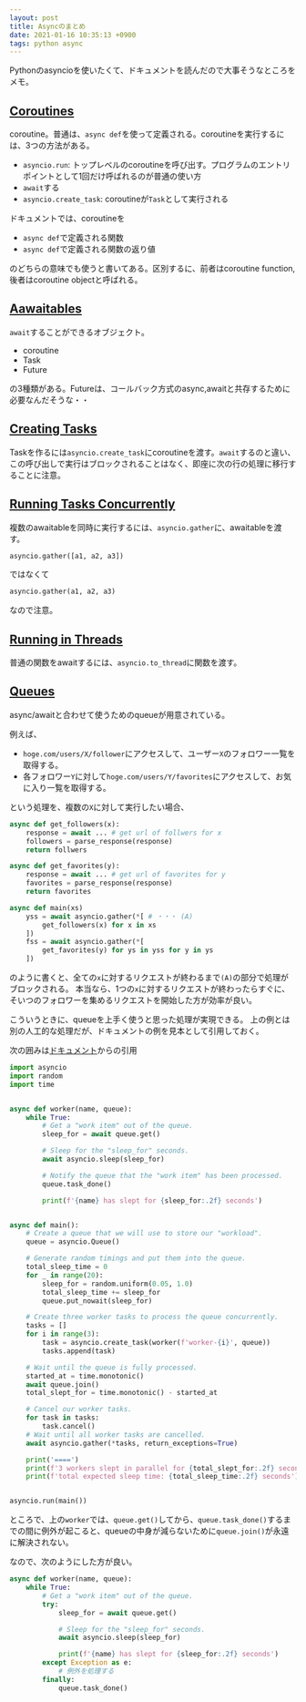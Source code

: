 ```yaml
---
layout: post
title: Asyncのまとめ
date: 2021-01-16 10:35:13 +0900
tags: python async
---
```


Pythonのasyncioを使いたくて、ドキュメントを読んだので大事そうなところをメモ。

## [Coroutines](https://docs.python.org/3/library/asyncio-task.html#coroutines)

coroutine。普通は、`async def`を使って定義される。coroutineを実行するには、3つの方法がある。

- `asyncio.run`: トップレベルのcoroutineを呼び出す。プログラムのエントリポイントとして1回だけ呼ばれるのが普通の使い方
- `await`する
- `asyncio.create_task`: coroutineが`Task`として実行される

ドキュメントでは、coroutineを

- `async def`で定義される関数
- `async def`で定義される関数の返り値

のどちらの意味でも使うと書いてある。区別するに、前者はcoroutine function, 後者はcoroutine objectと呼ばれる。


## [Aawaitables](https://docs.python.org/3/library/asyncio-task.html#awaitables)

`await`することができるオブジェクト。

- coroutine
- Task
- Future

の3種類がある。Futureは、コールバック方式のasync,awaitと共存するために必要なんだそうな・・


## [Creating Tasks](https://docs.python.org/3/library/asyncio-task.html#creating-tasks)

Taskを作るには`asyncio.create_task`にcoroutineを渡す。`await`するのと違い、この呼び出しで実行はブロックされることはなく、即座に次の行の処理に移行することに注意。

## [Running Tasks Concurrently](https://docs.python.org/3/library/asyncio-task.html#id6)

複数のawaitableを同時に実行するには、`asyncio.gather`に、awaitableを渡す。

```python
asyncio.gather([a1, a2, a3])
```

ではなくて

```python
asyncio.gather(a1, a2, a3)
```

なので注意。


## [Running in Threads](https://docs.python.org/3/library/asyncio-task.html#running-in-threads)

普通の関数をawaitするには、`asyncio.to_thread`に関数を渡す。


## [Queues](https://docs.python.org/3/library/asyncio-queue.html)

async/awaitと合わせて使うためのqueueが用意されている。

例えば、

- `hoge.com/users/X/follower`にアクセスして、ユーザー`X`のフォロワー一覧を取得する。
- 各フォロワー`Y`に対して`hoge.com/users/Y/favorites`にアクセスして、お気に入り一覧を取得する。

という処理を、複数の`X`に対して実行したい場合、

```python
async def get_followers(x):
    response = await ... # get url of follwers for x
    followers = parse_response(response)
    return follwers

async def get_favorites(y):
    response = await ... # get url of favorites for y
    favorites = parse_response(response)
    return favorites

async def main(xs)
    yss = await asyncio.gather(*[ # ・・・ (A)
        get_followers(x) for x in xs
    ])
    fss = await asyncio.gather(*[
        get_favorites(y) for ys in yss for y in ys
    ])
```

のように書くと、全ての`x`に対するリクエストが終わるまで`(A)`の部分で処理がブロックされる。
本当なら、1つの`x`に対するリクエストが終わったらすぐに、そいつのフォロワーを集めるリクエストを開始した方が効率が良い。


こういうときに、queueを上手く使うと思った処理が実現できる。
上の例とは別の人工的な処理だが、ドキュメントの例を見本として引用しておく。

次の囲みは[ドキュメント](https://docs.python.org/3/library/asyncio-queue.html)からの引用
```python
import asyncio
import random
import time


async def worker(name, queue):
    while True:
        # Get a "work item" out of the queue.
        sleep_for = await queue.get()

        # Sleep for the "sleep_for" seconds.
        await asyncio.sleep(sleep_for)

        # Notify the queue that the "work item" has been processed.
        queue.task_done()

        print(f'{name} has slept for {sleep_for:.2f} seconds')


async def main():
    # Create a queue that we will use to store our "workload".
    queue = asyncio.Queue()

    # Generate random timings and put them into the queue.
    total_sleep_time = 0
    for _ in range(20):
        sleep_for = random.uniform(0.05, 1.0)
        total_sleep_time += sleep_for
        queue.put_nowait(sleep_for)

    # Create three worker tasks to process the queue concurrently.
    tasks = []
    for i in range(3):
        task = asyncio.create_task(worker(f'worker-{i}', queue))
        tasks.append(task)

    # Wait until the queue is fully processed.
    started_at = time.monotonic()
    await queue.join()
    total_slept_for = time.monotonic() - started_at

    # Cancel our worker tasks.
    for task in tasks:
        task.cancel()
    # Wait until all worker tasks are cancelled.
    await asyncio.gather(*tasks, return_exceptions=True)

    print('====')
    print(f'3 workers slept in parallel for {total_slept_for:.2f} seconds')
    print(f'total expected sleep time: {total_sleep_time:.2f} seconds')


asyncio.run(main())
```

ところで、上の`worker`では、`queue.get()`してから、`queue.task_done()`するまでの間に例外が起こると、queueの中身が減らないために`queue.join()`が永遠に解決されない。

なので、次のようにした方が良い。

```python
async def worker(name, queue):
    while True:
        # Get a "work item" out of the queue.
        try:
            sleep_for = await queue.get()

            # Sleep for the "sleep_for" seconds.
            await asyncio.sleep(sleep_for)

            print(f'{name} has slept for {sleep_for:.2f} seconds')
        except Exception as e:
            # 例外を処理する
        finally:
            queue.task_done()
```
